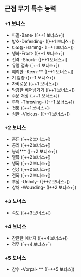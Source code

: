 ## 근접 무기 특수 능력

### +1 보너스
- 파멸-Bane- ([++1 보너스+])
- 방호-Defending- ([++1 보너스+])
- 타오름-Flaming- ([++1 보너스+])
- 냉화-Frost- ([++1 보너스+])
- 전격 -Shock- ([++1 보너스+])
- 유령 접촉 ([++1 보너스+])
- 예리한 -Keen-** ([++1 보너스+])
- 기 집중 ([++1 보너스+])
- 자비로운 ([++1 보너스+])
- 막강한 베어넘기기 ([++1 보너스+])
- 주문 저장 ([++1 보너스+])
- 투척 -Throwing- ([++1 보너스+])
- 천둥 ([++1 보너스+])
- 심한 -Vicious- ([++1 보너스+])

### +2 보너스
- 혼돈 ([++2 보너스+])
- 공리 ([++2 보너스+])
- 붕괴*** ([++2 보너스+])
- 열폭 ([++2 보너스+])
- 냉폭 ([++2 보너스+])
- 신성 ([++2 보너스+])
- 전폭 ([++2 보너스+])
- 부정 -Unholy- ([++2 보너스+])
- 상처 -Wounding- ([++2 보너스+])

### +3 보너스
- 속도 ([++3 보너스+])

### +4 보너스
- 찬란한 에너지 ([++4 보너스+])
- 검무 ([++4 보너스+])

### +5 보너스
- 참수 -Vorpal- ** ([+++5 보너스])